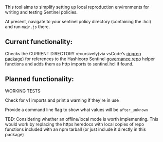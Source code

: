 This tool aims to simplify setting up local reproduction environments for writing and testing Sentinel policies.

At present, navigate to your sentinel policy directory (containing the .hcl) and run `main.js` there.

## Current functionality:

Checks the CURRENT DIRECTORY recursively(via vsCode's [ripgrep package](https://github.com/microsoft/vscode-ripgrep)) 
for references to the Hashicorp Sentinel [governance repo](https://github.com/hashicorp/terraform-sentinel-policies) helper functions and 
adds them as http imports to sentinel.hcl if found.

## Planned functionality:

WORKING TESTS

Check for v1 imports and print a warning if they're in use

Provide a command line flag to show what values will be `after_unknown`

TBD:
Considering whether an offline/local mode is worth implementing. This would work by replacing the https heredocs with local copies of repo functions included with an 
npm tarball (or just include it directly in this package)
